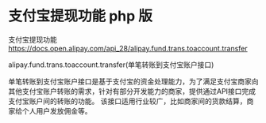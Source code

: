 # 支付宝提现功能  php 版
支付宝提现功能
https://docs.open.alipay.com/api_28/alipay.fund.trans.toaccount.transfer

alipay.fund.trans.toaccount.transfer(单笔转账到支付宝账户接口)

单笔转账到支付宝账户接口是基于支付宝的资金处理能力，为了满足支付宝商家向其他支付宝账户转账的需求，针对有部分开发能力的商家，提供通过API接口完成支付宝账户间的转账的功能。 该接口适用行业较广，比如商家间的货款结算，商家给个人用户发放佣金等。
